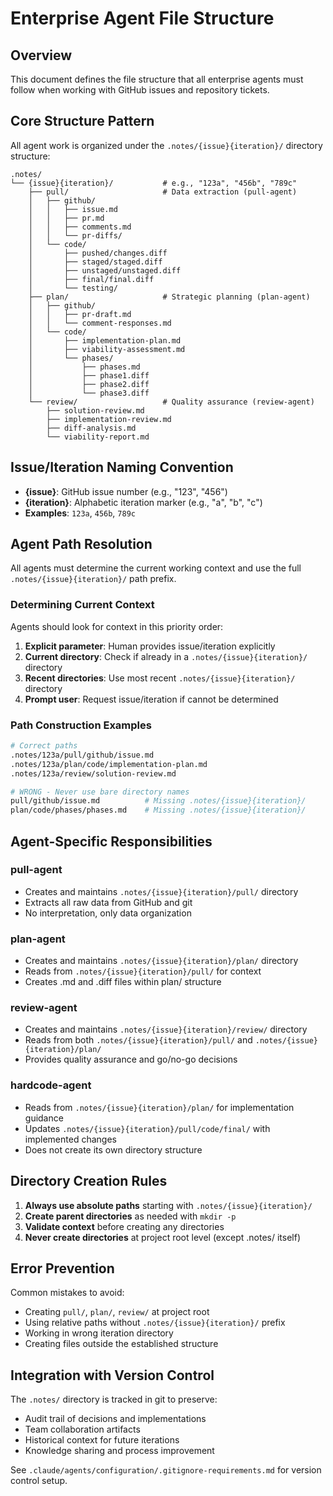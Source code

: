 # Enterprise Agent File Structure

## Overview
This document defines the file structure that all enterprise agents must follow when working with GitHub issues and repository tickets.

## Core Structure Pattern
All agent work is organized under the `.notes/{issue}{iteration}/` directory structure:

```
.notes/
└── {issue}{iteration}/           # e.g., "123a", "456b", "789c"
    ├── pull/                     # Data extraction (pull-agent)
    │   ├── github/
    │   │   ├── issue.md
    │   │   ├── pr.md
    │   │   ├── comments.md
    │   │   └── pr-diffs/
    │   └── code/
    │       ├── pushed/changes.diff
    │       ├── staged/staged.diff
    │       ├── unstaged/unstaged.diff
    │       ├── final/final.diff
    │       └── testing/
    ├── plan/                     # Strategic planning (plan-agent)
    │   ├── github/
    │   │   ├── pr-draft.md
    │   │   └── comment-responses.md
    │   └── code/
    │       ├── implementation-plan.md
    │       ├── viability-assessment.md
    │       └── phases/
    │           ├── phases.md
    │           ├── phase1.diff
    │           ├── phase2.diff
    │           └── phase3.diff
    └── review/                   # Quality assurance (review-agent)
        ├── solution-review.md
        ├── implementation-review.md
        ├── diff-analysis.md
        └── viability-report.md
```

## Issue/Iteration Naming Convention
- **{issue}**: GitHub issue number (e.g., "123", "456")
- **{iteration}**: Alphabetic iteration marker (e.g., "a", "b", "c")
- **Examples**: `123a`, `456b`, `789c`

## Agent Path Resolution
All agents must determine the current working context and use the full `.notes/{issue}{iteration}/` path prefix.

### Determining Current Context
Agents should look for context in this priority order:
1. **Explicit parameter**: Human provides issue/iteration explicitly
2. **Current directory**: Check if already in a `.notes/{issue}{iteration}/` directory
3. **Recent directories**: Use most recent `.notes/{issue}{iteration}/` directory
4. **Prompt user**: Request issue/iteration if cannot be determined

### Path Construction Examples
```bash
# Correct paths
.notes/123a/pull/github/issue.md
.notes/123a/plan/code/implementation-plan.md
.notes/123a/review/solution-review.md

# WRONG - Never use bare directory names
pull/github/issue.md          # Missing .notes/{issue}{iteration}/
plan/code/phases/phases.md    # Missing .notes/{issue}{iteration}/
```

## Agent-Specific Responsibilities

### pull-agent
- Creates and maintains `.notes/{issue}{iteration}/pull/` directory
- Extracts all raw data from GitHub and git
- No interpretation, only data organization

### plan-agent
- Creates and maintains `.notes/{issue}{iteration}/plan/` directory
- Reads from `.notes/{issue}{iteration}/pull/` for context
- Creates .md and .diff files within plan/ structure

### review-agent
- Creates and maintains `.notes/{issue}{iteration}/review/` directory
- Reads from both `.notes/{issue}{iteration}/pull/` and `.notes/{issue}{iteration}/plan/`
- Provides quality assurance and go/no-go decisions

### hardcode-agent
- Reads from `.notes/{issue}{iteration}/plan/` for implementation guidance
- Updates `.notes/{issue}{iteration}/pull/code/final/` with implemented changes
- Does not create its own directory structure

## Directory Creation Rules
1. **Always use absolute paths** starting with `.notes/{issue}{iteration}/`
2. **Create parent directories** as needed with `mkdir -p`
3. **Validate context** before creating any directories
4. **Never create directories** at project root level (except .notes/ itself)

## Error Prevention
Common mistakes to avoid:
- Creating `pull/`, `plan/`, `review/` at project root
- Using relative paths without `.notes/{issue}{iteration}/` prefix
- Working in wrong iteration directory
- Creating files outside the established structure

## Integration with Version Control
The `.notes/` directory is tracked in git to preserve:
- Audit trail of decisions and implementations
- Team collaboration artifacts
- Historical context for future iterations
- Knowledge sharing and process improvement

See `.claude/agents/configuration/.gitignore-requirements.md` for version control setup.